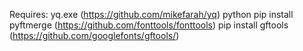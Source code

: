 Requires:
yq.exe (https://github.com/mikefarah/yq)
python
pip install pyftmerge (https://github.com/fonttools/fonttools)
pip install gftools (https://github.com/googlefonts/gftools/)
